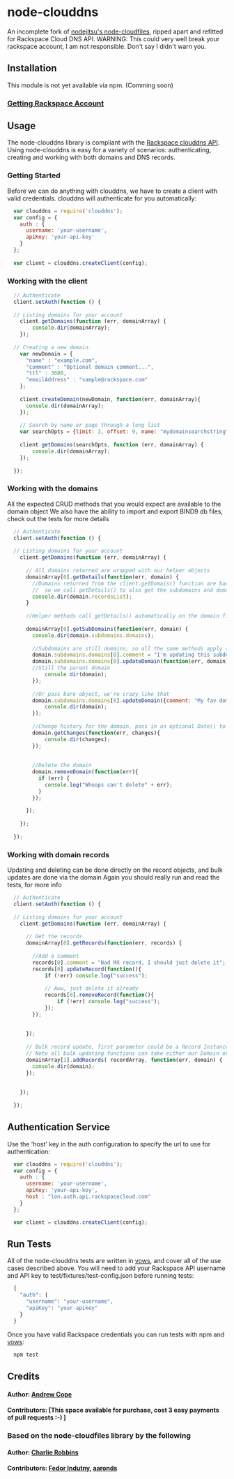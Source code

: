 # node-clouddns

An incomplete fork of [nodejitsu's node-cloudfiles](https://github.com/nodejitsu/node-cloudfiles), ripped apart and refitted for Rackspace Cloud DNS API.
WARNING: This could very well break your rackspace account, I am not responsible. Don't say I didn't warn you.

## Installation

This module is not yet available via npm. (Comming soon)
<!--
This is not yet pushed to npm
### Installing npm (node package manager)
``` bash
  $ curl http://npmjs.org/install.sh | sh
```

### Installing node-clouddns
``` bash
  $ npm install clouddns
```
-->

### [Getting Rackspace Account][3]


## Usage

The node-clouddns library is compliant with the [Rackspace clouddns API][0]. Using node-clouddns is easy for a variety of scenarios: authenticating, creating and working with both domains and DNS records.

### Getting Started
Before we can do anything with clouddns, we have to create a client with valid credentials. clouddns will authenticate for you automatically: 

``` js 
  var clouddns = require('clouddns');
  var config = {
    auth : {
      username: 'your-username',
      apiKey: 'your-api-key'
    }
  };
  
  var client = clouddns.createClient(config);
```

### Working with the client

``` js 
  // Authenticate
  client.setAuth(function () {
  
  // Listing domains for your account
    client.getDomains(function (err, domainArray) {
      	console.dir(domainArray);
    });
    
  // Creating a new domain
    var newDomain = {
  	  "name" : "example.com",
      "comment" : "Optional domain comment...",
      "ttl" : 3600,
      "emailAddress" : "sample@rackspace.com"
    };
    
    client.createDomain(newDomain, function(err, domainArray){
      console.dir(domainArray);
    });
    
    // Search by name or page through a long list
    var searchOpts = {limit: 3, offset: 9, name: "mydomainsearchstring" };
    
    client.getDomains(searchOpts, function (err, domainArray) {
      	console.dir(domainArray);
    });
    
  });
```

### Working with the domains
All the expected CRUD methods that you would expect are available to the domain object
We also have the ability to import and export BIND9 db files, check out the tests for more details

``` js 
  // Authenticate
  client.setAuth(function () {
  
  // Listing domains for your account
    client.getDomains(function (err, domainArray) {
    	
      // All domains returned are wrapped with our helper objects
      domainArray[0].getDetails(function(err, domain) {
      	//Domains returned from the client.getDomais() function are bare lists, 
      	//  so we call getDetails() to also get the subdomains and domain records
      	console.dir(domain.recordsList);
      }
      
      //Helper methods call getDetails() automatically on the domain first if the records are not cached
      
      domainArray[0].getSubDomains(function(err, domain) {
      	console.dir(domain.subdomains.domains);
      	
      	//Subdomains are still domains, so all the same methods apply so:
      	domain.subdomains.domains[0].comment = "I'm updating this subdomain";
      	domain.subdomains.domains[0].updateDomain(function(err, domain){
      	//Still the parent domain
      		console.dir(domain);
      	});
      	
      	//Or pass bare object, we're crazy like that
      	domain.subdomains.domains[0].updateDomain({comment: "My fav domain", ... }function(err, domain){
      		console.dir(domain);
      	});
      	
      	//Change history for the domain, pass in an optional Date() to limit the "since" time
      	domain.getChanges(function(err, changes){
      		console.dir(changes);
      	});
      	
      	
      	//Delete the domain
      	domain.removeDomain(function(err){
      	  if (err) {
      	  	console.log("Whoops can't delete" + err);
      	  }
      	});
      
      }); 
      
    });
    
  });
```


### Working with domain records
Updating and deleting can be done directly on the record objects, and bulk updates are done via the domain
Again you should really run and read the tests, for more info

``` js 
  // Authenticate
  client.setAuth(function () {
  
  // Listing domains for your account
    client.getDomains(function (err, domainArray) {
    	
      // Get the records
      domainArray[0].getRecords(function(err, records) {
      
      	//Add a comment
        records[0].comment = "Bad MX record, I should just delete it";
      	records[0].updateRecord(function(){
      		if (!err) console.log("success");
      		
      		// Aww, just delete it already
      		records[0].removeRecord(function(){
	      		if (!err) console.log("success");
	      	});
      	});
      	
      	
      });
      
      // Bulk record update, first parameter could be a Record Instance, or Array of records
      // Note all bulk updating functions can take either our Domain or Record instances, or just simple objects and arrays
      domainArray[1].addRecords( recordArray, function(err, domain) {
        console.dir(domain);
      });  
      
      
    });
    
  });
```

## Authentication Service

Use the 'host' key in the auth configuration to specify the url to use for authentication:

``` js 
  var clouddns = require('clouddns');
  var config = {
    auth : {
      username: 'your-username',
      apiKey: 'your-api-key',
      host : "lon.auth.api.rackspacecloud.com"
    }
  };

  var client = clouddns.createClient(config);
``` 

## Run Tests
All of the node-clouddns tests are written in [vows][2], and cover all of the use cases described above. You will need to add your Rackspace API username and API key to test/fixtures/test-config.json before running tests:

``` js
  {
    "auth": {
      "username": "your-username",
      "apiKey": "your-apikey"
    }
  }
```

Once you have valid Rackspace credentials you can run tests with npm and [vows][2]:

``` bash 
  npm test
```
## Credits

#### Author: [Andrew Cope](https://github.com/davidandrewcope)
#### Contributors: \[This space available for purchase, cost 3 easy payments of pull requests :-) \]

### Based on the node-cloudfiles library by the following

#### Author: [Charlie Robbins](http://www.charlierobbins.com)
#### Contributors: [Fedor Indutny](http://github.com/donnerjack13589), [aaronds](https://github.com/aaronds)

[0]: http://docs.rackspace.com/cdns/api/v1.0/cdns-devguide/content/overview.html
[1]: http://nodejitsu.com
[2]: http://vowsjs.org
[3]: http://www.rackspacecloud.com/1469-0-3-13.html

